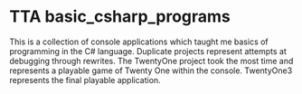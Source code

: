 # TTA basic_csharp_programs
 
This is a collection of console applications which taught me basics of programming in the C# language. Duplicate projects represent attempts at debugging through rewrites.
The TwentyOne project took the most time and represents a playable game of Twenty One within the console. TwentyOne3 represents the final playable application.
